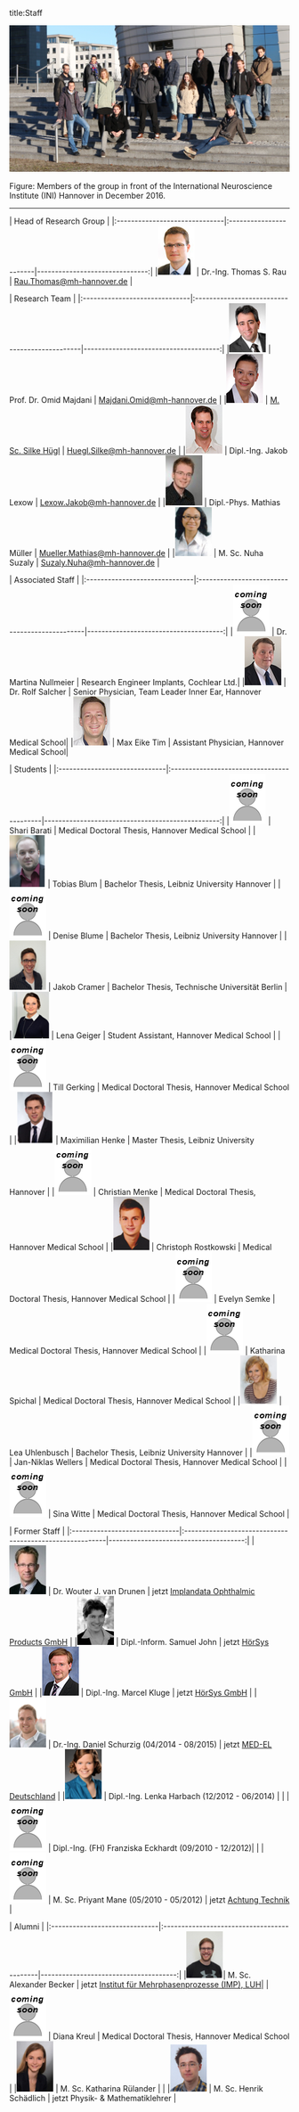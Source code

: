 title:Staff

![Group photo of workgroup computer-assisted Surgery](staff/IMG_3688_cut.jpg)

Figure: Members of the group in front of the International Neuroscience Institute (INI) Hannover in December 2016.

- - - 


| Head of Research Group                                                                         |
|:------------------------------|:-----------------------|-------------------------------:|
|![Portrait](staff/Thomas.jpg)         | Dr.-Ing. Thomas S. Rau | Rau.Thomas@mh-hannover.de   |


| Research Team                                                                                                      |
|:------------------------------|:----------------------------------------------|--------------------------------------:|
|![Portrait](staff/Omid.jpg)    | Prof. Dr. Omid Majdani                     | Majdani.Omid@mh-hannover.de        |
|![Portrait](staff/Silke.jpg)   | [M. Sc. Silke Hügl](staff/silke.md)        | Huegl.Silke@mh-hannover.de         |
|![Portrait](staff/Jakob.jpg)   | Dipl.-Ing. Jakob Lexow                     | Lexow.Jakob@mh-hannover.de         |
|![Portrait](staff/mathias_small.jpg)	| Dipl.-Phys. Mathias Müller		 | Mueller.Mathias@mh-hannover.de	  |
|![Portrait](staff/nuha.jpg) 	| M. Sc. Nuha Suzaly			   			 | Suzaly.Nuha@mh-hannover.de          |



| Associated Staff																	|
|:------------------------------|:----------------------------------------------|--------------------------------------:|
|![Portrait](staff/soon.png)    | Dr. Martina Nullmeier						| Research Engineer Implants, Cochlear Ltd.|
|![Portrait](staff/rolf.jpg)    | Dr. Rolf Salcher                   		| Senior Physician, Team Leader Inner Ear,  Hannover Medical School|
|![Portrait](staff/maxt.png)    | Max Eike Tim     							| Assistant Physician, Hannover Medical School|




| Students                                                                                             |
|:------------------------------|:------------------------------------------|-------------------------------------------------:|
|![Portrait](staff/soon.png) 	| Shari Barati								| Medical Doctoral Thesis, Hannover Medical School 	|
|![Portrait](staff/tobias.png) 	| Tobias Blum 								| Bachelor Thesis, Leibniz University Hannover      |
|![Portrait](staff/soon.png) 	| Denise Blume 								| Bachelor Thesis, Leibniz University Hannover      |
|![Portrait](staff/jakobc.jpg)	| Jakob Cramer 								| Bachelor Thesis, Technische Universität Berlin    |
|![Portrait](staff/lena.jpg)	| Lena Geiger								| Student Assistant, Hannover Medical School		| 
|![Portrait](staff/soon.png) 	| Till Gerking								| Medical Doctoral Thesis, Hannover Medical School	|
|![Portrait](staff/max.png)		| Maximilian Henke							| Master Thesis, Leibniz University Hannover   		|
|![Portrait](staff/soon.png) 	| Christian Menke							| Medical Doctoral Thesis, Hannover Medical School	|
|![Portrait](staff/christoph.jpg) | Christoph Rostkowski					| Medical Doctoral Thesis, Hannover Medical School	|
|![Portrait](staff/soon.png) 	| Evelyn Semke								| Medical Doctoral Thesis, Hannover Medical School	|
|![Portrait](staff/soon.png) 	| Katharina Spichal							| Medical Doctoral Thesis, Hannover Medical School	|
|![Portrait](staff/lea.png)		| Lea Uhlenbusch 							| Bachelor Thesis, Leibniz University Hannover      |
|![Portrait](staff/soon.png) 	| Jan-Niklas Wellers						| Medical Doctoral Thesis, Hannover Medical School  |
|![Portrait](staff/soon.png) 	| Sina Witte 				    			| Medical Doctoral Thesis, Hannover Medical School  |


| Former Staff																				|
|:------------------------------|:--------------------------------------------------------|--------------------------------------:|
|![Portrait](staff/Wouter.jpg)  | Dr. Wouter J. van Drunen                   | jetzt [Implandata Ophthalmic Products GmbH](http://www.implandata.com) |
|![Portrait](staff/Samuel.jpg)  | Dipl.-Inform. Samuel John                  | jetzt [HörSys GmbH](http://www.hoersys.de)  |
|![Portrait](staff/Marcel.jpg)  | Dipl.-Ing. Marcel Kluge					 | jetzt [HörSys GmbH](http://www.hoersys.de)  |
|![Portrait](staff/daniel.png)  | Dr.-Ing. Daniel Schurzig  (04/2014 - 08/2015) | jetzt [MED-EL Deutschland](www.medel.com) |
|![Portrait](staff/lenka.png)   | Dipl.-Ing. Lenka Harbach  (12/2012 - 06/2014) |                           					|
|![Portrait](staff/soon.png)    | Dipl.-Ing. (FH) Franziska Eckhardt  (09/2010 - 12/2012)|                           		|
|![Portrait](staff/soon.png)    | M. Sc. Priyant Mane  (05/2010 - 05/2012)   | jetzt [Achtung Technik](http://www.achtung.in) |



| Alumni                                                                                            |
|:------------------------------|:-------------------------------------------|--------------------------------------:|
|![Portrait](staff/alexander.jpg)| M. Sc. Alexander Becker 					 | jetzt [Institut für Mehrphasenprozesse (IMP), LUH](https://www.imp.uni-hannover.de/mitarbeiter.html)|
|![Portrait](staff/soon.png) 	  | Diana Kreul								| Medical Doctoral Thesis, Hannover Medical School	|
|![Portrait](staff/katharina.jpg) | M. Sc. Katharina Rülander				 | 											   |
|![Portrait](staff/henrik.png)	| M. Sc. Henrik Schädlich					 | jetzt Physik- & Mathematiklehrer			   |
